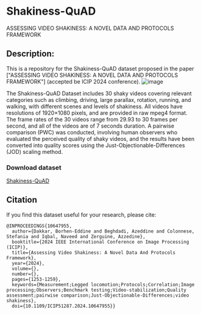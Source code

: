 # Shakiness-QuAD
ASSESSING VIDEO SHAKINESS: A NOVEL DATA AND PROTOCOLS FRAMEWORK
## Description:
This is a repository for the  Shakiness-QuAD dataset proposed in the paper ["ASSESSING VIDEO SHAKINESS: A NOVEL DATA AND PROTOCOLS FRAMEWORK"] (accepted be ICIP 2024 conference). 
![image](https://github.com/dborhen/Shakiness-QuAD/blob/main/ICIP2024_image.png?raw=true)

The Shakiness-QuAD Dataset includes 30 shaky videos covering relevant categories such as climbing, driving, large parallax, rotation, running, and walking, with different scenes and levels of shakiness.
All videos have resolutions of 1920×1080 pixels, and are provided in raw mpeg4 format. The frame rates of the 30 videos range from 29.93 to 30 frames per second, and all of the videos are of 7 seconds duration. 
A pairwise comparison (PWC) was conducted, involving human observers who evaluated the perceived quality of shaky videos, and the results have been converted into quality scores using the Just-Objectionable-Differences (JOD)
scaling method. 


### Download dataset
[Shakiness-QuAD](https://data.mendeley.com/datasets/zndt65jb5s/1)


## Citation

If you find this dataset useful for your research, please cite:
```
@INPROCEEDINGS{10647955,
  author={Dakkar, Borhen-Eddine and Beghdadi, Azeddine and Colonnese, Stefania and Iqbal, Naveed and Zerguine, Azzedine},
  booktitle={2024 IEEE International Conference on Image Processing (ICIP)}, 
  title={Assessing Video Shakiness: A Novel Data And Protocols Framework}, 
  year={2024},
  volume={},
  number={},
  pages={1253-1259},
  keywords={Measurement;Legged locomotion;Protocols;Correlation;Image processing;Observers;Benchmark testing;Video-stabilization;Quality assessment;pairwise comparison;Just-Objectionable-Differences;video shakiness},
  doi={10.1109/ICIP51287.2024.10647955}}

```
